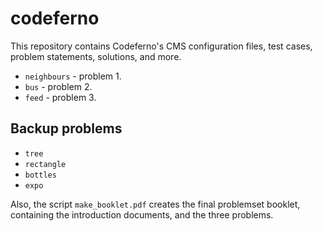 # codeferno

This repository contains Codeferno's CMS configuration files, test cases, problem statements, solutions, and more.

- `neighbours` - problem 1. 
- `bus` - problem 2.
- `feed` - problem 3.

## Backup problems
- `tree`
- `rectangle`
- `bottles`
- `expo`

Also, the script `make_booklet.pdf` creates the final problemset booklet, containing the introduction documents, and the three problems.